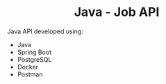 <h1 align=center>Java - Job API</h1>

Java API developed using:

- Java
- Spring Boot
- PostgreSQL
- Docker
- Postman
